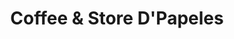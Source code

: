---
title: "Coffee & Store D'Papeles"
url: /quito/coffee-und-store-dpapeles/
shop: material de oficina
---